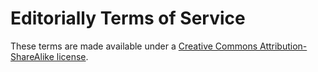 Editorially Terms of Service
============================

These terms are made available under a [Creative Commons Attribution-ShareAlike license](http://creativecommons.org/licenses/by-sa/3.0/).

